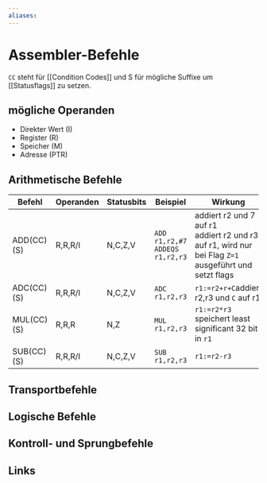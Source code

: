 ```yaml
---
aliases: 
---
```

# Assembler-Befehle 
`CC` steht für [[Condition Codes]] und S für mögliche Suffixe um [[Statusflags]] zu setzen.
## mögliche Operanden
- Direkter Wert (I)
- Register (R)
- Speicher (M)
- Adresse (PTR)
## Arithmetische Befehle
| Befehl     | Operanden | Statusbits | Beispiel                              | Wirkung                                                                                                   |
| ---------- | --------- | ---------- | ------------------------------------- | --------------------------------------------------------------------------------------------------------- |
| ADD(CC)(S) | R,R,R/I   | N,C,Z,V    | `ADD r1,r2,#7` <br> `ADDEQS r1,r2,r3` | addiert r2 und 7 auf r1 <br> addiert r2 und r3 auf r1, wird nur bei Flag `Z=1` ausgeführt und setzt flags |
| ADC(CC)(S) | R,R,R/I   | N,C,Z,V    | `ADC r1,r2,r3`                        | `r1:=r2+r+C`addiert r2,r3 und `C` auf r1                                                                  |
| MUL(CC)(S) | R,R,R     | N,Z        | `MUL r1,r2,r3`                        | `r1:=r2*r3` speichert least significant 32 bit in `r1`                                                    |
| SUB(CC)(S) | R,R,R/I   | N,C,Z,V    | `SUB r1,r2,r3`                        | `r1:=r2-r3`                                                                                               |

## Transportbefehle

## Logische Befehle

## Kontroll- und Sprungbefehle

## Links